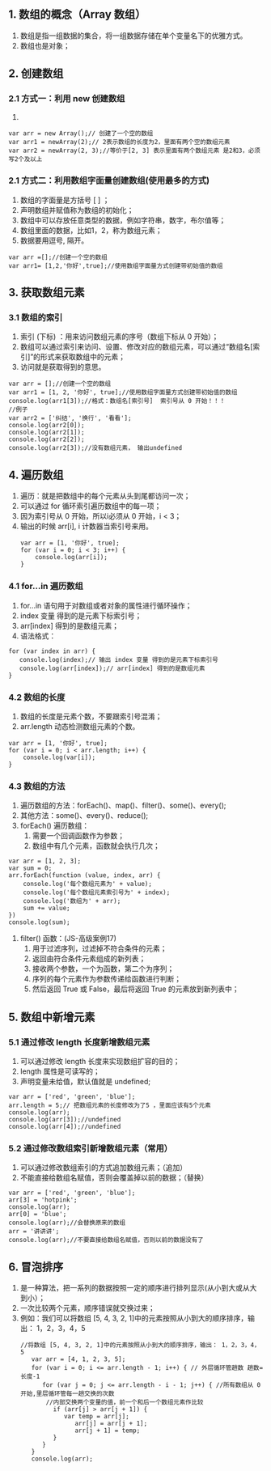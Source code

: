 ## 1. 数组的概念（Array 数组）
1. 数组是指一组数据的集合，将一组数据存储在单个变量名下的优雅方式。
2. 数组也是对象；
## 2. 创建数组
### 2.1 方式一：利用  new 创建数组
   1.  
   ```
   var arr = new Array();// 创建了一个空的数组
   var arr1 = newArray(2);// 2表示数组的长度为2，里面有两个空的数组元素
   var arr2 = newArray(2, 3);//等价于[2, 3] 表示里面有两个数组元素 是2和3，必须写2个及以上
   ``` 
### 2.1 方式二：利用数组字面量创建数组(使用最多的方式)
   1. 数组的字面量是方括号 [ ] ；
   2. 声明数组并赋值称为数组的初始化；
   3. 数组中可以存放任意类型的数据，例如字符串，数字，布尔值等；
   4. 数组里面的数据，比如1，2，称为数组元素；
   5. 数据要用逗号, 隔开。
   ```
   var arr =[];//创建一个空的数组
   var arr1= [1,2,'你好',true];//使用数组字面量方式创建带初始值的数组
   ```
## 3. 获取数组元素
### 3.1 数组的索引
   1. 索引 (下标) ：用来访问数组元素的序号（数组下标从 0 开始）；
   2. 数组可以通过索引来访问、设置、修改对应的数组元素，可以通过“数组名[索引]”的形式来获取数组中的元素；
   3. 访问就是获取得到的意思。
   ```
   var arr = [];//创建一个空的数组
   var arr1 = [1, 2, '你好', true];//使用数组字面量方式创建带初始值的数组
   console.log(arr1[3]);//格式：数组名[索引号]  索引号从 0 开始！！！
   //例子
   var arr2 = ['纠结', '换行', '看看'];
   console.log(arr2[0]);
   console.log(arr2[1]);
   console.log(arr2[2]);
   console.log(arr2[3]);//没有数组元素， 输出undefined
   ```
## 4. 遍历数组
1. 遍历：就是把数组中的每个元素从头到尾都访问一次；
2. 可以通过 for 循环索引遍历数组中的每一项；
3. 因为索引号从 0 开始，所以i必须从 0 开始，i < 3；
4. 输出的时候 arr[i], i 计数器当索引号来用。
   ```
   var arr = [1, '你好', true];
   for (var i = 0; i < 3; i++) {
       console.log(arr[i]);
   }
   ```
### 4.1 for...in 遍历数组
1. for...in 语句用于对数组或者对象的属性进行循环操作；
2. index 变量 得到的是元素下标索引号；
3. arr[index] 得到的是数组元素；
4. 语法格式：
```
for (var index in arr) {
   console.log(index);// 输出 index 变量 得到的是元素下标索引号
   console.log(arr[index]);// arr[index] 得到的是数组元素
}
```
### 4.2 数组的长度
   1. 数组的长度是元素个数，不要跟索引号混淆；
   2. arr.length 动态检测数组元素的个数。
   ```
   var arr = [1, '你好', true];
   for (var i = 0; i < arr.length; i++) {
       console.log(var[i]);
   }
   ```
### 4.3 数组的方法
   1. 遍历数组的方法：forEach()、map()、filter()、some()、every();
   2. 其他方法：some()、every()、reduce();
   3. forEach() 遍历数组：
      1. 需要一个回调函数作为参数；
      2. 数组中有几个元素，函数就会执行几次；
   ```
   var arr = [1, 2, 3];
   var sum = 0;
   arr.forEach(function (value, index, arr) {
       console.log('每个数组元素为' + value);
       console.log('每个数组元素索引号为' + index);
       console.log('数组为' + arr);
       sum += value;
   })
   console.log(sum);
   ```
   1. filter() 函数：(JS-高级案例17)
      1. 用于过滤序列，过滤掉不符合条件的元素；
      2. 返回由符合条件元素组成的新列表；
      3. 接收两个参数，一个为函数，第二个为序列；
      4. 序列的每个元素作为参数传递给函数进行判断；
      5. 然后返回 True 或 False，最后将返回 True 的元素放到新列表中；
## 5. 数组中新增元素
### 5.1 通过修改 length 长度新增数组元素
   1. 可以通过修改 length 长度来实现数组扩容的目的；
   2.  length 属性是可读写的；
   3.  声明变量未给值，默认值就是 undefined;
   ```
   var arr = ['red', 'green', 'blue'];
   arr.length = 5;// 把数组元素的长度修改为了5 ，里面应该有5个元素
   console.log(arr);
   console.log(arr[3]);//undefined
   console.log(arr[4]);//undefined
   ```
### 5.2 通过修改数组索引新增数组元素（常用）
   1. 可以通过修改数组索引的方式追加数组元素；（追加）
   2. 不能直接给数组名赋值，否则会覆盖掉以前的数据；（替换）
   ```
   var arr = ['red', 'green', 'blue'];
   arr[3] = 'hotpink';
   console.log(arr);
   arr[0] = 'blue';
   console.log(arr);//会替换原来的数组
   arr = '讲讲讲';
   console.log(arr);//不要直接给数组名赋值，否则以前的数据没有了
   ```
## 6. 冒泡排序
1. 是一种算法，把一系列的数据按照一定的顺序进行排列显示(从小到大或从大到小）；
2. 一次比较两个元素，顺序错误就交换过来；
3. 例如：我们可以将数组 [5, 4, 3, 2, 1]中的元素按照从小到大的顺序排序，输出： 1，2，3，4，5
   ```
   //将数组 [5, 4, 3, 2, 1]中的元素按照从小到大的顺序排序，输出： 1，2，3，4，5
      var arr = [4, 1, 2, 3, 5];
      for (var i = 0; i <= arr.length - 1; i++) { // 外层循环管趟数 趟数=长度-1
         for (var j = 0; j <= arr.length - i - 1; j++) { //所有数组从 0 开始,里层循环管每一趟交换的次数
          //内部交换两个变量的值，前一个和后一个数组元素作比较
            if (arr[j] > arr[j + 1]) {
               var temp = arr[j];
                  arr[j] = arr[j + 1];
                  arr[j + 1] = temp;
            }
         }
      }
      console.log(arr);
      ```

